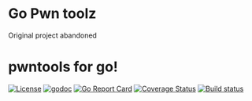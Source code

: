 # **Go Pwn toolz**
Original project abandoned


# pwntools for go!
[![License](https://img.shields.io/badge/license-Apache%202.0-blue.svg)](https://github.com/gopwn/pwn/blob/master/LICENSE)
[![godoc](https://img.shields.io/badge/go-documentation-blue.svg)](https://godoc.org/github.com/gopwn/pwn)
[![Go Report Card](https://goreportcard.com/badge/github.com/gopwn/pwn)](https://goreportcard.com/report/github.com/gopwn/pwn)
[![Coverage Status](https://coveralls.io/repos/github/gopwn/pwn/badge.svg?branch=master)](https://coveralls.io/github/gopwn/pwn?branch=master)
[![Build status](https://travis-ci.org/gopwn/pwn.svg?branch=master)](https://travis-ci.org/gopwn/pwn)

